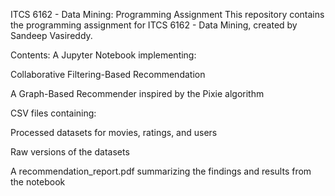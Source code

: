 ITCS 6162 - Data Mining: Programming Assignment
This repository contains the programming assignment for ITCS 6162 - Data Mining, created by Sandeep Vasireddy.

Contents:
A Jupyter Notebook implementing:

Collaborative Filtering-Based Recommendation

A Graph-Based Recommender inspired by the Pixie algorithm

CSV files containing:

Processed datasets for movies, ratings, and users

Raw versions of the datasets

A recommendation_report.pdf summarizing the findings and results from the notebook


